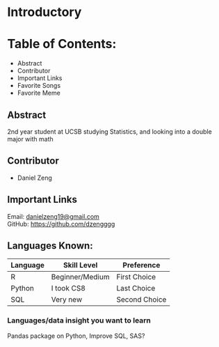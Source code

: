 # Introductory
# Table of Contents:

* Abstract
* Contributor
* Important Links
* Favorite Songs
* Favorite Meme

## Abstract
2nd year student at UCSB studying Statistics, and looking into a double major with math

## Contributor
* Daniel Zeng

## Important Links
Email: danielzeng19@gmail.com  
GitHub: https://github.com/dzengggg

## Languages Known:
|Language      | Skill Level   | Preference     |
|--------------|---------------|----------------|
|R             |Beginner/Medium|First Choice    |
|Python        |I took CS8     |Last Choice     |
|SQL           |Very new       |Second Choice   |

### Languages/data insight you want to learn
Pandas package on Python, Improve SQL, SAS? 

 

